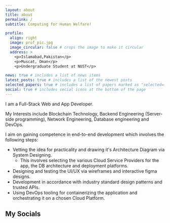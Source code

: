 ```yaml
---
layout: about
title: about
permalink: /
subtitle: Computing for Human Welfare!

profile:
  align: right
  image: prof_pic.jpg
  image_circular: false # crops the image to make it circular
  address: >
    <p>Islamabad,Pakistan</p>
    <p>Muscat, Oman</p>
    <p>Undergraduate Student at NUST</p>

news: true # includes a list of news items
latest_posts: true # includes a list of the newest posts
selected_papers: true # includes a list of papers marked as "selected={true}"
social: true # includes social icons at the bottom of the page
---
```


I am a Full-Stack Web and App Developer.

My Interests include Blockchain Technology, Backend Engineering (Server-side programming), Network Engineering, Database engineering and DevOps.

I aim on gaining competence in end-to-end development which involves the following steps:

- Vetting the idea for practicality and drawing it's Architecture Diagram via System Designing.
  - This involves selecting the various Cloud Service Providers for the app, the DB architecture and deployment platforms.
- Designing and testing the UI/UX via wireframes and interactive figma designs.
- Development in accordance with industry standard design patterns and trusted APIs.
- Using DevOps tooling for containerizing the application and orchestrating it on a chosen Cloud Platform.

## My Socials
